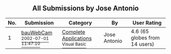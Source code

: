﻿<div align="center">

## All Submissions by Jose Antonio

</div>

No.  | Submission | Category | By   | User Rating
---- | ---------- | -------- | ---- | -----------
1 | [bauWebCam<br /><sup>2002-07-01 11:47:10</sup>](https://github.com/Planet-Source-Code/jose-antonio-bauwebcam__1-36428) | [Complete Applications<br /><sup>Visual Basic</sup>](../ByCategory/complete-applications__1-27.md) | Jose Antonio | 4.6 (65 globes from 14 users)
